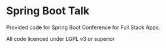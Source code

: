 # Spring Boot Talk

Provided code for Spring Boot Conference for Full Stack Apps.

All code licenced under LGPL v3 or superior